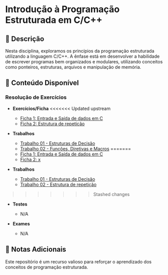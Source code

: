 # Introdução à Programação Estruturada em C/C++

## 📘 Descrição

Nesta disciplina, exploramos os princípios da programação estruturada utilizando a linguagem C/C++. A ênfase está em desenvolver a habilidade de escrever programas bem organizados e modulares, utilizando conceitos como ponteiros, estruturas, arquivos e manipulação de memória.

## 📂 Conteúdo Disponível

### Resolução de Exercícios

- **Exercícios/Ficha**
<<<<<<< Updated upstream
  - [Ficha 1: Entrada e Saída de dados em C](#)
  - [Ficha 2: Estrutura de repetição](#)

- **Trabalhos**
  - [Trabalho 01 - Estruturas de Decisão](#)
  - [Trabalho 02 - Funções, Diretivas e Macros](#)
=======
  - [Ficha 1: Entrada e Saída de dados em C](https://github.com/SingeloDux/Licenciatura_UP/tree/main/Introdu%C3%A7%C3%A3o%20%C3%A0%20Programa%C3%A7%C3%A3o%20Estruturada%20%5B%5D/Resolu%C3%A7%C3%A3o%20de%20Exerc%C3%ADcios/Ficha%2001%20-%20Entrada%20e%20Saida%20de%20dados)
  - [Ficha 2: x](https://github.com/SingeloDux/Licenciatura_UP/tree/main/Introdu%C3%A7%C3%A3o%20%C3%A0%20Programa%C3%A7%C3%A3o%20Estruturada%20%5B%5D/Resolu%C3%A7%C3%A3o%20de%20Exerc%C3%ADcios/Ficha%2002%20-%20Estrutura%20de%20repeti%C3%A7%C3%A3o)

- **Trabalhos**
  - [Trabalho 01 - Estruturas de Decisão](https://github.com/SingeloDux/Licenciatura_UP/tree/main/Introdu%C3%A7%C3%A3o%20%C3%A0%20Programa%C3%A7%C3%A3o%20Estruturada%20%5B%5D/Resolu%C3%A7%C3%A3o%20de%20Exerc%C3%ADcios/Trabalho%2001%20-%20Estruturas%20de%20Decis%C3%A3o)
  - [Trabalho 02 - Estrutura de repetição](https://github.com/SingeloDux/Licenciatura_UP/tree/main/Introdu%C3%A7%C3%A3o%20%C3%A0%20Programa%C3%A7%C3%A3o%20Estruturada%20%5B%5D/Resolu%C3%A7%C3%A3o%20de%20Exerc%C3%ADcios/Trabalho%2002%20-%20Fun%C3%A7%C3%B5es%2C%20Diretivas%20e%20Macros)
>>>>>>> Stashed changes
  
- **Testes**
  - N/A

- **Exames**
  - N/A

## 📝 Notas Adicionais

Este repositório é um recurso valioso para reforçar o aprendizado dos conceitos de programação estruturada.

